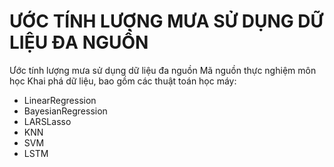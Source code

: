 # ƯỚC TÍNH LƯỢNG MƯA SỬ DỤNG DỮ LIỆU ĐA NGUỒN
Ước tính lượng mưa sử dụng dữ liệu đa nguồn
Mã nguồn thực nghiệm môn học Khai phá dữ liệu, bao gồm các thuật toán học máy:
- LinearRegression
- BayesianRegression
- LARSLasso
- KNN
- SVM
- LSTM
